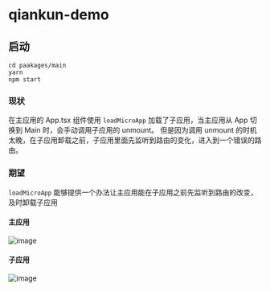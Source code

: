 # qiankun-demo

## 启动

```
cd paakages/main
yarn
npm start
```

### 现状
在主应用的 App.tsx 组件使用 `loadMicroApp` 加载了子应用，当主应用从 App 切换到 Main 时，会手动调用子应用的 unmount。
但是因为调用 unmount 的时机太晚，在子应用卸载之前，子应用里面先监听到路由的变化，进入到一个错误的路由。

### 期望
`loadMicroApp` 能够提供一个办法让主应用能在子应用之前先监听到路由的改变，及时卸载子应用


#### 主应用
![image](https://user-images.githubusercontent.com/14802930/115651288-74b16180-a35d-11eb-8aae-55799be08ae3.png)


#### 子应用
![image](https://user-images.githubusercontent.com/14802930/115651219-564b6600-a35d-11eb-8e07-e750752987ee.png)

